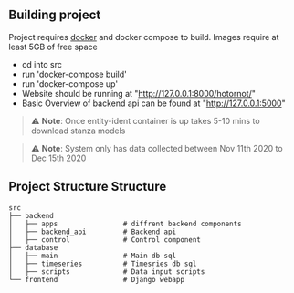 ## Building project
Project requires [docker](https://www.docker.com/) and docker compose to build. Images require at least 5GB of free space

* cd into src
* run 'docker-compose build'
* run 'docker-compose up'
* Website should be running at "http://127.0.0.1:8000/hotornot/"
* Basic Overview of backend api can be found at "http://127.0.0.1:5000"

> :warning: **Note**: Once entity-ident container is up takes 5-10 mins to download stanza models

> :warning: **Note**: System only has data collected between Nov 11th 2020 to Dec 15th 2020

## Project Structure Structure

    src
    ├── backend 
    │   ├── apps                # diffrent backend components 
    │   ├── backend_api         # Backend api 
    │   ├── control             # Control component 
    ├── database   
    │   ├── main                # Main db sql
    │   ├── timeseries          # Timesries db sql
    │   ├── scripts             # Data input scripts
    └── frontend                # Django webapp
    